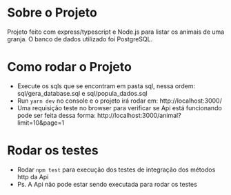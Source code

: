 # Sobre o Projeto
Projeto feito com express/typescript e Node.js para listar os animais de uma granja. O banco de dados utilizado foi PostgreSQL.

# Como rodar o Projeto
- Execute os sqls que se encontram em pasta sql, nessa ordem: sql/gera_database.sql e sql/popula_dados.sql
- Run ``yarn dev`` no console e o projeto irá rodar em: http://localhost:3000/
- Uma requisição teste no browser para verificar se Api está funcionando pode ser feita dessa forma:
http://localhost:3000/animal?limit=10&page=1

# Rodar os testes
- Rodar ``npm test`` para execução dos testes de integração dos métodos http da Api
- Ps. A Api não pode estar sendo executada para rodar os testes